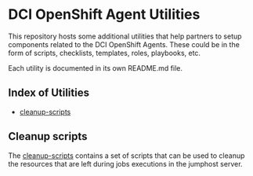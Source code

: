 # DCI OpenShift Agent Utilities

This repository hosts some additional utilities that help partners to setup components related to the DCI OpenShift Agents. These could be in the form of scripts, checklists, templates, roles, playbooks, etc.

Each utility is documented in its own README.md file.

## Index of Utilities

- [cleanup-scripts](#cleanup-scripts/README.md)

## Cleanup scripts

The [cleanup-scripts](cleanup-scripts/README.md) contains a set of scripts that can be used to cleanup the resources that are left during jobs executions in the jumphost server.

